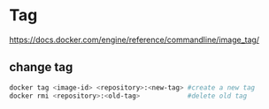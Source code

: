 # Tag
https://docs.docker.com/engine/reference/commandline/image_tag/

## change tag
```sh
docker tag <image-id> <repository>:<new-tag> #create a new tag
docker rmi <repository>:<old-tag>            #delete old tag
```

